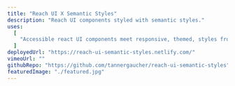 ```yaml
---
title: "Reach UI X Semantic Styles"
description: "Reach UI components styled with semantic styles."
uses:
  [
    "Accessible react UI components meet responsive, themed, styles from my own design system.",
  ]
deployedUrl: "https://reach-ui-semantic-styles.netlify.com/"
vimeoUrl: ""
githubRepo: "https://github.com/tannergaucher/reach-ui-semantic-styles"
featuredImage: "./featured.jpg"
---
```

